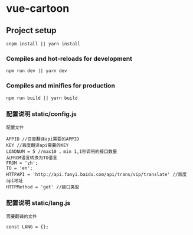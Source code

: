 # vue-cartoon

## Project setup
```
cnpm install || yarn install
```

### Compiles and hot-reloads for development
```
npm run dev || yarn dev
```

### Compiles and minifies for production
```
npm run build || yarn build
```

### 配置说明 static/config.js

```
配置文件

APPID //百度翻译api需要的APPID
KEY //百度翻译api需要的KEY
LOADNUM = 5 //max10 ，min 1,1秒调用的接口数量
从FROM语言转换为TO语言
FROM = 'zh';
TO = 'en';
HTTPAPI = 'http://api.fanyi.baidu.com/api/trans/vip/translate' //百度api地址
HTTPMethod = 'get' //接口类型
```

### 配置说明 static/lang.js

```
需要翻译的文件

const LANG = {};
```